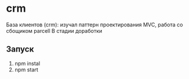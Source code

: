 # crm
База клиентов (crm): изучал паттерн проектирования MVC, работа со сбощиком parcell
В стадии доработки

## Запуск
1. npm instal
2. npm start
